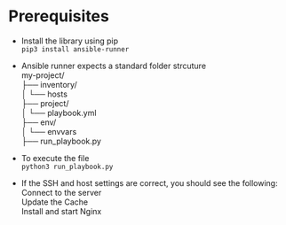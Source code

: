 # Prerequisites

- Install the library using pip  
`pip3 install ansible-runner`
- Ansible runner expects a standard folder strcuture  
my-project/  
├── inventory/  
│   └── hosts  
├── project/  
│   └── playbook.yml  
├── env/  
│   └── envvars  
├── run_playbook.py

- To execute the file  
`python3 run_playbook.py`

- If the SSH and host settings are correct, you should see the following:  
  Connect to the server  
  Update the Cache  
  Install and start Nginx  
